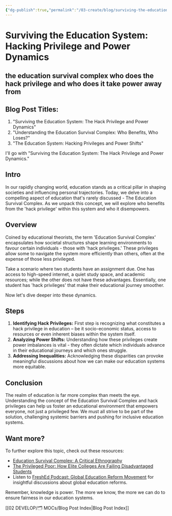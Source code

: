 ```yaml
---
{"dg-publish":true,"permalink":"/03-create/blog/surviving-the-education-system-hacking-privilege-and-power-dynamics/","tags":["education","power","privelege"]}
---
```



# Surviving the Education System: Hacking Privilege and Power Dynamics
## the education survival complex who does the hack privilege and who does it take power away from


## Blog Post Titles:
1. "Surviving the Education System: The Hack Privilege and Power Dynamics"
2. "Understanding the Education Survival Complex: Who Benefits, Who Loses?"
3. "The Education System: Hacking Privileges and Power Shifts"

I'll go with "Surviving the Education System: The Hack Privilege and Power Dynamics."

## Intro

In our rapidly changing world, education stands as a critical pillar in shaping societies and influencing personal trajectories. Today, we delve into a compelling aspect of education that's rarely discussed - The Education Survival Complex. As we unpack this concept, we will explore who benefits from the 'hack privilege' within this system and who it disempowers.

## Overview

Coined by educational theorists, the term 'Education Survival Complex' encapsulates how societal structures shape learning environments to favour certain individuals - those with 'hack privileges.' These privileges allow some to navigate the system more efficiently than others, often at the expense of those less privileged.

Take a scenario where two students have an assignment due. One has access to high-speed internet, a quiet study space, and academic resources; while the other does not have these advantages. Essentially, one student has 'hack privileges' that make their educational journey smoother.

Now let's dive deeper into these dynamics.

## Steps

1. **Identifying Hack Privileges:** First step is recognizing what constitutes a hack privilege in education – be it socio-economic status, access to resources or even inherent biases within the system itself.
2. **Analyzing Power Shifts:** Understanding how these privileges create power imbalances is vital - they often dictate which individuals advance in their educational journeys and which ones struggle.
3. **Addressing Inequalities:** Acknowledging these disparities can provoke meaningful discussions about how we can make our education systems more equitable.

## Conclusion

The realm of education is far more complex than meets the eye. Understanding the concept of the Education Survival Complex and hack privileges can help us foster an educational environment that empowers everyone, not just a privileged few. We must all strive to be part of the solution, challenging systemic barriers and pushing for inclusive education systems.

## Want more?

To further explore this topic, check out these resources:
- [Education Survival Complex: A Critical Ethnography](https://www.jstor.org/stable/41674838)
- [The Privileged Poor: How Elite Colleges Are Failing Disadvantaged Students](https://www.amazon.com/Privileged-Poor-Colleges-Failing-Disadvantaged/dp/0674976898)
- Listen to [FreshEd Podcast: Global Education Reform Movement](https://freshedpodcast.com/) for insightful discussions about global education reforms.
  
Remember, knowledge is power. The more we know, the more we can do to ensure fairness in our education systems.




[[02 DEVELOP/🗂️ MOCs/Blog Post Index\|Blog Post Index]]